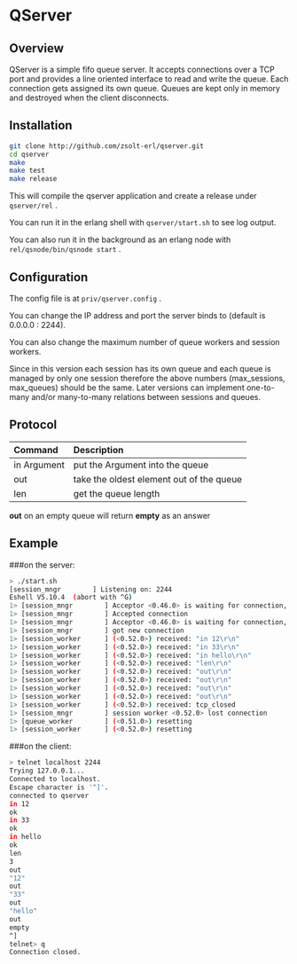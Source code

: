 QServer
=======

Overview
--------
QServer is a simple fifo queue server. It accepts connections over a TCP port and provides a line oriented interface to read and write the queue. Each connection gets assigned its own queue. Queues are kept only in memory and destroyed when the client disconnects.

Installation
------------
```sh
git clone http://github.com/zsolt-erl/qserver.git
cd qserver
make
make test
make release
```

This will compile the qserver application and create a release under ```qserver/rel``` .

You can run it in the erlang shell with ```qserver/start.sh``` to see log output.

You can also run it in the background as an erlang node with ```rel/qsnode/bin/qsnode start``` .

Configuration
-------------
The config file is at ```priv/qserver.config``` .

You can change the IP address and port the server binds to (default is 0.0.0.0 : 2244).

You can also change the maximum number of queue workers and session workers. 

Since in this version each session has its own queue and each queue is managed by only one session therefore the above numbers (max_sessions, max_queues) should be the same. Later versions can implement one-to-many and/or many-to-many relations between sessions and queues.

Protocol
--------
Command        | Description
:--------------|:---------------
in Argument    | put the Argument into the queue |
out            | take the oldest element out of the queue |
len            | get the queue length
    
**out** on an empty queue will return **empty** as an answer

Example
-------
###on the server:
```sh
> ./start.sh
[session_mngr        ] Listening on: 2244
Eshell V5.10.4  (abort with ^G)
1> [session_mngr        ] Acceptor <0.46.0> is waiting for connection, <0.45.0>
1> [session_mngr        ] Accepted connection
1> [session_mngr        ] Acceptor <0.46.0> is waiting for connection, <0.45.0>
1> [session_mngr        ] got new connection
1> [session_worker      ] (<0.52.0>) received: "in 12\r\n"
1> [session_worker      ] (<0.52.0>) received: "in 33\r\n"
1> [session_worker      ] (<0.52.0>) received: "in hello\r\n"
1> [session_worker      ] (<0.52.0>) received: "len\r\n"
1> [session_worker      ] (<0.52.0>) received: "out\r\n"
1> [session_worker      ] (<0.52.0>) received: "out\r\n"
1> [session_worker      ] (<0.52.0>) received: "out\r\n"
1> [session_worker      ] (<0.52.0>) received: "out\r\n"
1> [session_worker      ] (<0.52.0>) received: tcp_closed
1> [session_mngr        ] session worker <0.52.0> lost connection
1> [queue_worker        ] (<0.51.0>) resetting
1> [session_worker      ] (<0.52.0>) resetting
```

###on the client:
```sh
> telnet localhost 2244
Trying 127.0.0.1...
Connected to localhost.
Escape character is '^]'.
connected to qserver
in 12
ok
in 33
ok
in hello
ok
len
3
out
"12"
out
"33"
out
"hello"
out
empty
^]
telnet> q
Connection closed.
```
